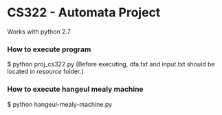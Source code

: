 # CS322 - Automata Project

Works with python 2.7

### How to execute program
$ python proj_cs322.py
(Before executing, dfa.txt and input.txt should be located in *resource* folder.)

### How to execute **hangeul mealy machine**
$ python hangeul-mealy-machine.py
